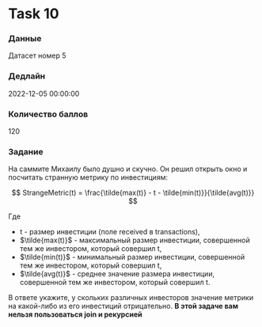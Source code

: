 # Task 10

### Данные 
Датасет номер 5

### Дедлайн 
2022-12-05 00:00:00

### Количество баллов

120

### Задание 

На саммите Михаилу было душно и скучно. Он решил открыть окно и посчитать странную метрику по инвестициям:

$$
  StrangeMetric(t) = \frac{\tilde{max(t)} - t - \tilde{min(t)}}{\tilde{avg(t)}}
$$

Где 

* t - размер инвестиции (поле received в transactions), 
* $\tilde{max(t)}$ - максимальный размер инвестиции, совершенной тем же инвестором, который совершил t,
* $\tilde{min(t)}$ - минимальный размер инвестиции, совершенной тем же инвестором, который совершил t,
* $\tilde{avg(t)}$ - среднее значение размера инвестиции, совершенной тем же инвестором, который совершил t.

В ответе укажите, у скольких различных инвесторов значение метрики на какой-либо из его инвестиций отрицательно.
**В этой задаче вам нельзя пользоваться join и рекурсией**

